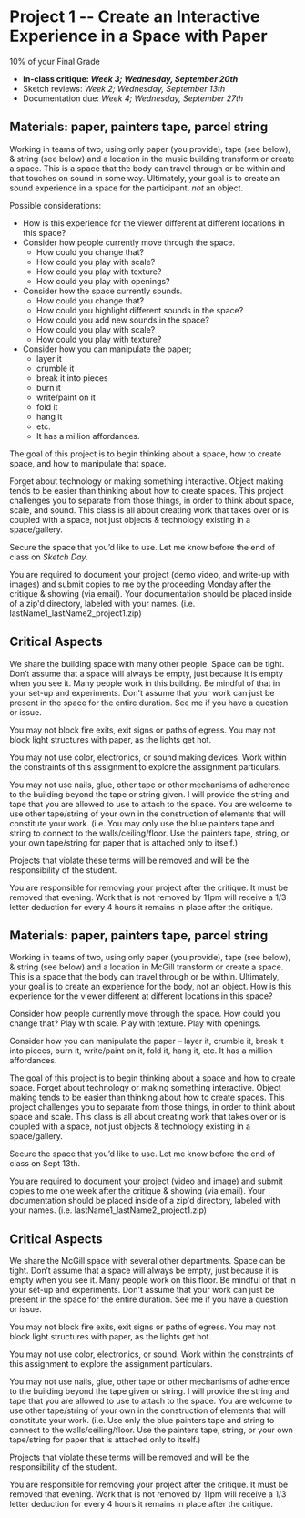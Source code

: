 # Project 1 -- Create an Interactive Experience in a Space with Paper

10% of your Final Grade


- **In-class critique: _Week 3; Wednesday, September 20th_**
- Sketch reviews: _Week 2; Wednesday, September 13th_
- Documentation due: _Week 4; Wednesday, September 27th_



## Materials: paper, painters tape, parcel string

Working in teams of two, using only paper (you provide), tape (see below), & string (see below) and a location in the music building transform or create a space. This is a space that the body can travel through or be within and that touches on sound in some way. Ultimately, your goal is to create an sound experience in a space for the participant, *not* an object.

Possible considerations:

- How is this experience for the viewer different at different locations in this space?
- Consider how people currently move through the space.
    - How could you change that?
    - How could you play with scale?
    - How could you play with texture?
    - How could you play with openings?
- Consider how the space currently sounds.
    - How could you change that?
    - How could you highlight different sounds in the space?
    - How could you add new sounds in the space?
    - How could you play with scale?
    - How could you play with texture?
- Consider how you can manipulate the paper;
    - layer it
    - crumble it
    - break it into pieces
    - burn it
    - write/paint on it
    - fold it
    - hang it
    - etc.
    - It has a million affordances.

The goal of this project is to begin thinking about a space, how to create space, and how to manipulate that space.

Forget about technology or making something interactive. Object making tends to be easier than thinking about how to create spaces. This project challenges you to separate from those things, in order to think about space, scale, and sound. This class is all about creating work that takes over or is coupled with a space, not just objects & technology existing in a space/gallery.

Secure the space that you’d like to use. Let me know before the end of class on *Sketch Day*.

You are required to document your project (demo video, and write-up with images) and submit copies to me by the proceeding Monday after the critique & showing (via email). Your documentation should be placed inside of a zip'd directory, labeled with your names. (i.e. lastName1_lastName2_project1.zip)


## Critical Aspects

We share the building space with many other people. Space can be tight. Don’t assume that a space will always be empty, just because it is empty when you see it. Many people work in this building. Be mindful of that in your set-up and experiments. Don't assume that your work can just be present in the space for the entire duration. See me if you have a question or issue.

You may not block fire exits, exit signs or paths of egress. You may not block light structures with paper, as the lights get hot.

You may not use color, electronics, or sound making devices. Work within the constraints of this assignment to explore the assignment particulars.

You may not use nails, glue, other tape or other mechanisms of adherence to the building beyond the tape or string given. I will provide the string and tape that you are allowed to use to attach to the space. You are welcome to use other tape/string of your own in the construction of elements that will constitute your work. (i.e. You may only use the blue painters tape and string to connect to the walls/ceiling/floor. Use the painters tape, string, or your own tape/string for paper that is attached only to itself.)

Projects that violate these terms will be removed and will be the responsibility of the student.

You are responsible for removing your project after the critique. It must be removed that evening. Work that is not removed by 11pm will receive a 1/3 letter deduction for every 4 hours it remains in place after the critique.





## Materials: paper, painters tape, parcel string

Working in teams of two, using only paper (you provide), tape (see below), & string (see below) and a location in McGill transform or create a space. This is a space that the body can travel through or be within. Ultimately, your goal is to create an experience for the body, not an object. How is this experience for the viewer different at different locations in this space?

Consider how people currently move through the space. How could you change that? Play with scale. Play with texture. Play with openings.

Consider how you can manipulate the paper – layer it, crumble it, break it into pieces, burn it, write/paint on it, fold it, hang it, etc. It has a million affordances.

The goal of this project is to begin thinking about a space and how to create space. Forget about technology or making something interactive. Object making tends to be easier than thinking about how to create spaces. This project challenges you to separate from those things, in order to think about space and scale. This class is all about creating work that takes over or is coupled with a space, not just objects & technology existing in a space/gallery.

Secure the space that you’d like to use. Let me know before the end of class on Sept 13th.

You are required to document your project (video and image) and submit copies to me one week after the critique & showing (via email). Your documentation should be placed inside of a zip'd directory, labeled with your names. (i.e. lastName1_lastName2_project1.zip)


## Critical Aspects

We share the McGill space with several other departments. Space can be tight. Don’t assume that a space will always be empty, just because it is empty when you see it. Many people work on this floor. Be mindful of that in your set-up and experiments. Don't assume that your work can just be present in the space for the entire duration. See me if you have a question or issue.

You may not block fire exits, exit signs or paths of egress. You may not block light structures with paper, as the lights get hot.

You may not use color, electronics, or sound. Work within the constraints of this assignment to explore the assignment particulars.

You may not use nails, glue, other tape or other mechanisms of adherence to the building beyond the tape given or string. I will provide the string and tape that you are allowed to use to attach to the space. You are welcome to use other tape/string of your own in the construction of elements that will constitute your work. (i.e. Use only the blue painters tape and string to connect to the walls/ceiling/floor. Use the painters tape, string, or your own tape/string for paper that is attached only to itself.)

Projects that violate these terms will be removed and will be the responsibility of the student.

You are responsible for removing your project after the critique. It must be removed that evening. Work that is not removed by 11pm will receive a 1/3 letter deduction for every 4 hours it remains in place after the critique.
